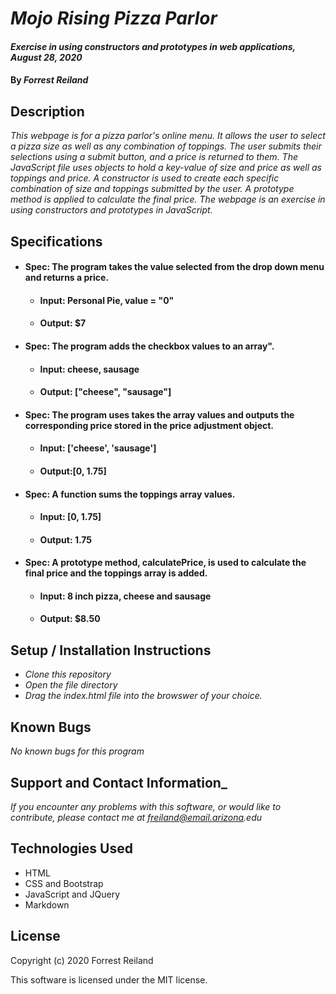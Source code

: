 # _Mojo Rising Pizza Parlor_

#### _Exercise in using constructors and prototypes in web applications, August 28, 2020_

#### By _Forrest Reiland_

## Description 

_This webpage is for a pizza parlor's online menu. It allows the user to select a pizza size as well as any combination of toppings. The user submits their selections using a submit button, and a price is returned to them. The JavaScript file uses objects to hold a key-value of size and price as well as toppings and price. A constructor is used to create each specific combination of size and toppings submitted by the user. A prototype method is applied to calculate the final price. The webpage is an exercise in using constructors and prototypes in JavaScript._

## Specifications

* #### **Spec**:  The program takes the value selected from the drop down menu and returns a price.
  * #### **Input**: Personal Pie, value = "0"
  * #### **Output**: $7

* #### **Spec**:  The program adds the checkbox values to an array".
  * #### **Input**: cheese, sausage
  * #### **Output**: ["cheese", "sausage"]

* #### **Spec**:  The program uses takes the array values and outputs the corresponding price stored in the price adjustment object.
  * #### **Input**: ['cheese', 'sausage']
  * #### **Output**:[0, 1.75]

* #### **Spec**:  A function sums the toppings array values.
  * #### **Input**: [0, 1.75]
  * #### **Output**: 1.75

* #### **Spec**:  A prototype method, calculatePrice, is used to calculate the final price and the toppings array is added.
  * #### **Input**: 8 inch pizza, cheese and sausage
  * #### **Output**: $8.50

## Setup / Installation Instructions

* _Clone this repository_
* _Open the file directory_
* _Drag the index.html file into the browswer of your choice._

## Known Bugs

_No known bugs for this program_

## Support and Contact Information_

_If you encounter any problems with this software, or would like to contribute, please contact me at freiland@email.arizona.edu_

## Technologies Used

* HTML
* CSS and Bootstrap
* JavaScript and JQuery
* Markdown 

## License 

Copyright (c) 2020 Forrest Reiland

This software is licensed under the MIT license.
